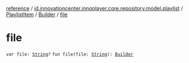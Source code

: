[reference](../../../index.md) / [id.innovationcenter.innoplayer.core.repository.model.playlist](../../index.md) / [PlaylistItem](../index.md) / [Builder](index.md) / [file](./file.md)

# file

`var file: `[`String`](https://kotlinlang.org/api/latest/jvm/stdlib/kotlin/-string/index.html)`?`
`fun file(file: `[`String`](https://kotlinlang.org/api/latest/jvm/stdlib/kotlin/-string/index.html)`): `[`Builder`](index.md)
